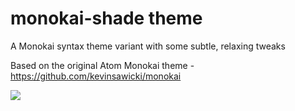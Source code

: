 # monokai-shade theme

A Monokai syntax theme variant with some subtle, relaxing tweaks

Based on the original Atom Monokai theme - https://github.com/kevinsawicki/monokai

![](https://cloud.githubusercontent.com/assets/425365/8395317/ff4e2fd4-1d36-11e5-9c1d-f8c9982c72ba.png)
